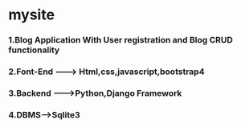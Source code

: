# mysite


### 1.Blog Application With User registration and Blog CRUD functionality
### 2.Font-End ---> Html,css,javascript,bootstrap4
### 3.Backend --->Python,Django Framework
### 4.DBMS-->Sqlite3
